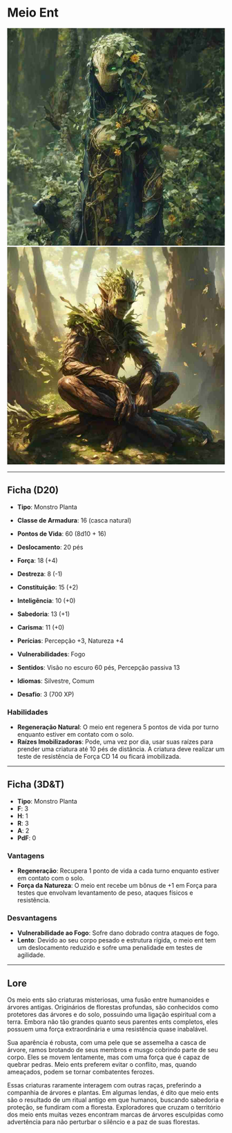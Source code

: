 # Meio Ent
![Meio Ent](meio_ent.jpg)
![Meio Ent](meio_ent_2.jpg)

---

## Ficha (D20)

- **Tipo**: Monstro Planta
- **Classe de Armadura**: 16 (casca natural)
- **Pontos de Vida**: 60 (8d10 + 16)
- **Deslocamento**: 20 pés

- **Força**: 18 (+4)
- **Destreza**: 8 (-1)
- **Constituição**: 15 (+2)
- **Inteligência**: 10 (+0)
- **Sabedoria**: 13 (+1)
- **Carisma**: 11 (+0)

- **Perícias**: Percepção +3, Natureza +4
- **Vulnerabilidades**: Fogo
- **Sentidos**: Visão no escuro 60 pés, Percepção passiva 13
- **Idiomas**: Silvestre, Comum
- **Desafio**: 3 (700 XP)

### Habilidades

- **Regeneração Natural**: O meio ent regenera 5 pontos de vida por turno enquanto estiver em contato com o solo.
- **Raízes Imobilizadoras**: Pode, uma vez por dia, usar suas raízes para prender uma criatura até 10 pés de distância. A criatura deve realizar um teste de resistência de Força CD 14 ou ficará imobilizada.

---

## Ficha (3D&T)

- **Tipo**: Monstro Planta
- **F**: 3
- **H**: 1
- **R**: 3
- **A**: 2
- **PdF**: 0

### Vantagens

- **Regeneração**: Recupera 1 ponto de vida a cada turno enquanto estiver em contato com o solo.
- **Força da Natureza**: O meio ent recebe um bônus de +1 em Força para testes que envolvam levantamento de peso, ataques físicos e resistência.

### Desvantagens

- **Vulnerabilidade ao Fogo**: Sofre dano dobrado contra ataques de fogo.
- **Lento**: Devido ao seu corpo pesado e estrutura rígida, o meio ent tem um deslocamento reduzido e sofre uma penalidade em testes de agilidade.

---

## Lore

Os meio ents são criaturas misteriosas, uma fusão entre humanoides e árvores antigas. Originários de florestas profundas, são conhecidos como protetores das árvores e do solo, possuindo uma ligação espiritual com a terra. Embora não tão grandes quanto seus parentes ents completos, eles possuem uma força extraordinária e uma resistência quase inabalável.

Sua aparência é robusta, com uma pele que se assemelha a casca de árvore, ramos brotando de seus membros e musgo cobrindo parte de seu corpo. Eles se movem lentamente, mas com uma força que é capaz de quebrar pedras. Meio ents preferem evitar o conflito, mas, quando ameaçados, podem se tornar combatentes ferozes.

Essas criaturas raramente interagem com outras raças, preferindo a companhia de árvores e plantas. Em algumas lendas, é dito que meio ents são o resultado de um ritual antigo em que humanos, buscando sabedoria e proteção, se fundiram com a floresta. Exploradores que cruzam o território dos meio ents muitas vezes encontram marcas de árvores esculpidas como advertência para não perturbar o silêncio e a paz de suas florestas. 
